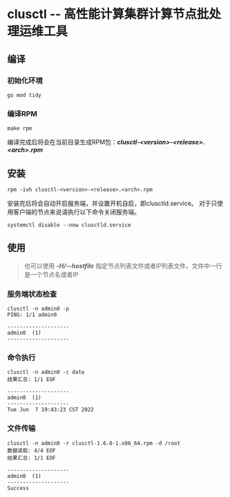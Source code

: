 # clusctl -- 高性能计算集群计算节点批处理运维工具

## 编译

### 初始化环境

```shell
go mod tidy
```

### 编译RPM

```shell
make rpm
```

编译完成后将会在当前目录生成RPM包：***clusctl-\<version>-\<release>.\<arch>.rpm***


## 安装

```shell
rpm -ivh clusctl-<version>-<release>.<arch>.rpm
```

安装完后将会自动开启服务端，并设置开机自启，即clusctld.service。
对于只使用客户端的节点来说请执行以下命令关闭服务端。

```shell
systemctl disable --now clusctld.service
```

## 使用

> 也可以使用 ***-H/--hostfile*** 指定节点列表文件或者IP列表文件。文件中一行是一个节点名或者IP

### 服务端状态检查

```shell
clusctl -n admin0 -p
PING: 1/1 admin0

--------------------
admin0  (1)
--------------------
```

### 命令执行

```shell
clusctl -n admin0 -c date
结果汇总: 1/1 EOF

--------------------
admin0  (1)
--------------------
Tue Jun  7 19:43:23 CST 2022
```

### 文件传输

```shell
clusctl -n admin0 -r clusctl-1.6.0-1.x86_64.rpm -d /root
数据读取: 4/4 EOF
结果汇总: 1/1 EOF

--------------------
admin0  (1)
--------------------
Success
```